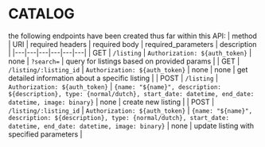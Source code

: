 # CATALOG
the following endpoints have been created thus far within this API:
| method | URI | required headers | required body | required_parameters | description |
|---|---|---|---|---|---|
| GET | `/listing` | ```Authorization: ${auth_token}``` | none | ```?search=``` | query for listings based on provided params |
| GET | `/listing/:listing_id` | ```Authorization: ${auth_token}``` | none | none | get detailed information about a specific listing |
| POST |  `/listing` | ```Authorization: ${auth_token}``` | ```{name: "${name}", description: ${description}, type: {normal/dutch}, start_date: datetime, end_date: datetime, image: binary}``` | none | create new listing |
| POST |  `/listing/:listing_id` | ```Authorization: ${auth_token}``` | ```{name: "${name}", description: ${description}, type: {normal/dutch}, start_date: datetime, end_date: datetime, image: binary}``` | none | update listing with specified parameters |